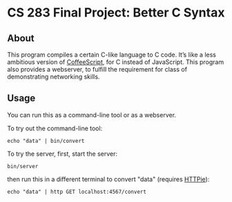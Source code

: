 # CS 283 Final Project: Better C Syntax

## About

This program compiles a certain C-like language to C code. It’s like a less ambitious version of [CoffeeScript](http://coffeescript.org/), for C instead of JavaScript. This program also provides a webserver, to fulfill the requirement for class of demonstrating networking skills.

## Usage

You can run this as a command-line tool or as a webserver.

To try out the command-line tool:

    echo "data" | bin/convert

To try the server, first, start the server:

	bin/server

then run this in a different terminal to convert "data" (requires [HTTPie](https://github.com/jkbr/httpie)):

	echo "data" | http GET localhost:4567/convert
